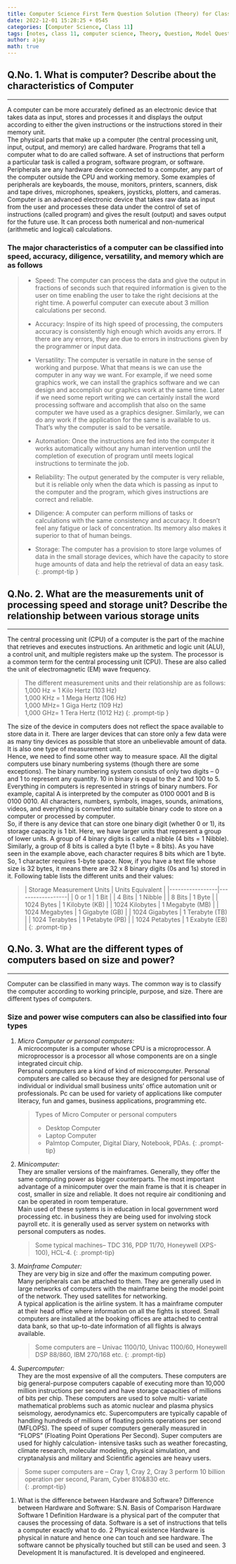 ```yaml
---
title: Computer Science First Term Question Solution (Theory) for Class 11 (NEB)
date: 2022-12-01 15:28:25 + 0545
categories: [Computer Science, Class 11]
tags: [notes, class 11, computer science, Theory, Question, Model Question, Solution]     # TAG names should always be lowercase
author: ajay
math: true
---
```


## Q.No. 1. What is computer? Describe about the characteristics of Computer  

---
A computer can be more accurately defined as an electronic device that takes data as input, stores and processes it and displays the output according to either the given instructions or the instructions stored in their memory unit.  
The physical parts that make up a computer (the central processing unit, input, output, and memory) are called hardware. Programs that tell a computer what to do are called software. A set of instructions that perform a particular task is called a program, software program, or software. Peripherals are any hardware device connected to a computer, any part of the computer outside the CPU and working memory. Some examples of peripherals are keyboards, the mouse, monitors, printers, scanners, disk and tape drives, microphones, speakers, joysticks, plotters, and cameras. Computer is an advanced electronic device that takes raw data as input from the user and processes these data under the control of set of instructions (called program) and gives the result (output) and saves output for the future use. It can process both numerical and non-numerical (arithmetic and logical) calculations.  

### The major characteristics of a computer can be classified into speed, accuracy, diligence, versatility, and memory which are as follows

>* Speed: The computer can process the data and give the output in fractions of seconds such that required information is given to the user on time enabling the user to take the right decisions at the right time. A powerful computer can execute about 3 million calculations per second.
>  
>* Accuracy: Inspire of its high speed of processing, the computers accuracy is consistently high enough which avoids any errors. If there are any errors, they are due to errors in instructions given by the programmer or input data.  
>
>* Versatility: The computer is versatile in nature in the sense of working and purpose. What that means is we can use the computer in any way we want. For example, if we need some graphics work, we can install the graphics software and we can design and accomplish our graphics work at the same time. Later if we need some report writing we can certainly install the word processing software and accomplish that also on the same computer we have used as a graphics designer. Similarly, we can do any work if the application for the same is available to us. That’s why the computer is said to be versatile.  
>
>* Automation: Once the instructions are fed into the computer it works automatically without any human intervention until the completion of execution of program until meets logical instructions to terminate the job.  
>
>* Reliability: The output generated by the computer is very reliable, but it is reliable only when the data which is passing as input to the computer and the program, which gives instructions are correct and reliable.  
>
>* Diligence: A computer can perform millions of tasks or calculations with the same consistency and accuracy. It doesn’t feel any fatigue or lack of concentration. Its memory also makes it superior to that of human beings.  
>
>* Storage: The computer has a provision to store large volumes of data in the small storage devices, which have the capacity to store huge amounts of data and help the retrieval of data an easy task.
{: .prompt-tip }

## Q.No. 2. What are the measurements unit of processing speed and storage unit? Describe the relationship between various storage units  

---
The central processing unit (CPU) of a computer is the part of the machine that retrieves and executes instructions. An arithmetic and logic unit (ALU), a control unit, and multiple registers make up the system. The processor is a common term for the central processing unit (CPU). These are also called the unit of electromagnetic (EM) wave frequency.

>The different measurement units and their relationship are as follows:  
1,000 Hz = 1 Kilo Hertz (103 Hz)  
1,000 KHz = 1 Mega Hertz (106 Hz)  
1,000 MHz= 1 Giga Hertz (109 Hz)  
1,000 GHz= 1 Tera Hertz (1012 Hz)
{: .prompt-tip }

The size of the device in computers does not reflect the space available to store data in it. There are larger devices that can store only a few data were as many tiny devices as possible that store an unbelievable amount of data. It is also one type of measurement unit.  
Hence, we need to find some other way to measure space. All the digital computers use binary numbering systems (though there are some exceptions).
The binary numbering system consists of only two digits – 0 and 1 to represent any quantity. 10 in binary is equal to the 2 and 100 to 5. Everything in computers is represented in strings of binary numbers. For example, capital A is interpreted by the computer as 0100 0001 and B is 0100 0010. All characters, numbers, symbols, images, sounds, animations, videos, and everything is converted into suitable binary code to store on a computer or processed by computer.  
So, if there is any device that can store one binary digit (whether 0 or 1), its storage capacity is 1 bit. Here, we have larger units that represent a group of lower units. A group of 4 binary digits is called a nibble (4 bits = 1 Nibble). Similarly, a group of 8 bits is called a byte (1 byte = 8 bits).
As you have seen in the example above, each character requires 8 bits which are 1 byte. So, 1 character requires 1-byte space. Now, if you have a text file whose size is 32 bytes, it means there are 32 x 8 binary digits (0s and 1s) stored in it.
Following table lists the different units and their values:

>| Storage Measurement Units | Units Equivalent |
|-----------------|------------------|
| 0 or 1 | 1 Bit |
| 4 Bits | 1 Nibble |
| 8 Bits | 1 Byte |
| 1024 Bytes | 1 Kilobyte (KB) |
| 1024 Kilobytes | 1 Megabyte (MB) |
| 1024 Megabytes | 1 Gigabyte (GB) |
| 1024 Gigabytes | 1 Terabyte (TB) |
| 1024 Terabytes | 1 Petabyte (PB) |
| 1024 Petabytes | 1 Exabyte (EB) |
{: .prompt-tip }

## Q.No. 3. What are the different types of computers based on size and power?  

---
Computer can be classified in many ways. The common way is to classify the computer according to working principle, purpose, and size. There are different types of computers.  

### Size and power wise computers can also be classified into four types

1. _Micro Computer or personal computers:_  
A microcomputer is a computer whose CPU is a microprocessor. A microprocessor is a processor all whose components are on a single integrated circuit chip.  
Personal computers are a kind of kind of microcomputer. Personal computers are called so because they are designed for personal use of individual or individual small business units’ office automation unit or professionals. Pc can be used for variety of applications like computer literacy, fun and games, business applications, programming etc.  

   >Types of Micro Computer or personal computers  
   >
   >* Desktop Computer
   >* Laptop Computer
   >* Palmtop Computer, Digital Diary, Notebook, PDAs.
   {: .prompt-tip}

2. _Minicomputer:_  
They are smaller versions of the mainframes. Generally, they offer the same computing power as bigger counterparts. The most important advantage of a minicomputer over the main frame is that it is cheaper in cost, smaller in size and reliable. It does not require air conditioning and can be operated in room temperature.  
Main used of these systems is in education in local government word processing etc. in business they are being used for involving stock payroll etc. it is generally used as server system on networks with personal computers as nodes.

   >Some typical machines– TDC 316, PDP 11/70, Honeywell (XPS-100), HCL-4.
   {: .prompt-tip}  

3. _Mainframe Computer:_  
They are very big in size and offer the maximum computing power. Many peripherals can be attached to them. They are generally used in large networks of computers with the mainframe being the model point of the network. They used satellites for networking.  
A typical application is the airline system. It has a mainframe computer at their head office where information on all the fights is stored. Small computers are installed at the booking offices are attached to central data bank, so that up-to-date information of all flights is always available.

   >Some computers are – Univac 1100/10, Univac 1100/60, Honeywell DSP 88/860, IBM 270/168 etc.
   {: .prompt-tip}

4. _Supercomputer:_  
They are the most expensive of all the computers. These computers are big general-purpose computers capable of executing more than 10,000 million instructions per second and have storage capacities of millions of bits per chip. These computers are used to solve multi- variate mathematical problems such as atomic nuclear and plasma physics seismology, aerodynamics etc.
Supercomputers are typically capable of handling hundreds of millions of floating points operations per second (MFLOPS). The speed of super computers generally measured in “FLOPS” (Floating Point Operations Per Second).
Super computers are used for highly calculation- intensive tasks such as weather forecasting, climate research, molecular modeling, physical simulation, and cryptanalysis and military and Scientific agencies are heavy users.

>Some super computers are – Cray 1, Cray 2, Cray 3 perform 10 billion operation per second, Param, Cyber 810&830 etc.  
{: .prompt-tip}

1. What is the difference between Hardware and Software?
Difference between Hardware and Software:
S.N.
Basis of
Comparison
Hardware
Software
1
Definition
Hardware is a physical part of the computer that causes the processing of data.
Software is a set of instructions that tells a computer exactly what to do.
2
Physical existence
Hardware is physical in nature and hence one can touch and see hardware.
The software cannot be physically touched but still can be used and seen.
3
Development
It is manufactured.
It is developed and engineered.
